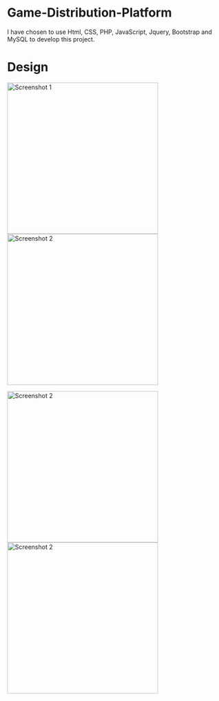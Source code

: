# Game-Distribution-Platform
I have chosen to use Html, CSS, PHP, JavaScript, Jquery, Bootstrap and MySQL to develop this project.

# Design
<p align="">
  <img src="https://github.com/Mahelchandupa/Game-Distribution-Platform/assets/110615431/f5aadda1-dfb2-427c-bf68-a3d1f1e4c642" width="350" alt="Screenshot 1">
  <img src="https://github.com/Mahelchandupa/Game-Distribution-Platform/assets/110615431/0765bcfe-1301-4a75-bf6e-c73880ad55e8" width="350" alt="Screenshot 2">
</p>

<p>
  <img src="https://github.com/Mahelchandupa/Game-Distribution-Platform/assets/110615431/d48b4980-60f2-478b-84dc-0391239bc0cd" width="350" alt="Screenshot 2">  
  <img src="https://github.com/Mahelchandupa/Game-Distribution-Platform/assets/110615431/78256687-f072-49a2-8984-e8e09e95caf8" width="350" alt="Screenshot 2">  
</p>

